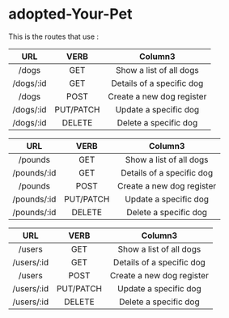 # adopted-Your-Pet

This is the routes that use :

| URL     |            VERB           | Column3              
|:-------:|:--------------------------:|:--------------------:
|/dogs   | GET             |  Show a list of all dogs |
|/dogs/:id| GET             | Details of a specific dog |
|/dogs    | POST            | Create a new dog register |
|/dogs/:id| PUT/PATCH       | Update a specific dog |
|/dogs/:id| DELETE          | Delete a specific dog |


| URL     |            VERB           | Column3              
|:-------:|:--------------------------:|:--------------------:
|/pounds      | GET       |  Show a list of all dogs |
|/pounds/:id  | GET       | Details of a specific dog |
|/pounds      | POST      | Create a new dog register |
|/pounds/:id  | PUT/PATCH | Update a specific dog |
|/pounds/:id  | DELETE    | Delete a specific dog |

| URL     |            VERB           | Column3              
|:-------:|:--------------------------:|:--------------------:
|/users      | GET       |  Show a list of all dogs |
|/users/:id  | GET       | Details of a specific dog |
|/users      | POST      | Create a new dog register |
|/users/:id  | PUT/PATCH | Update a specific dog |
|/users/:id  | DELETE    | Delete a specific dog |
